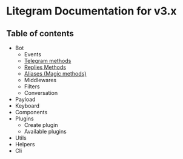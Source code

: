 # Litegram Documentation for v3.x

## Table of contents

* Bot
  * Events
  * [Telegram methods](bot/telegram-methods.md)
  * [Replies Methods](bot/replies.md)
  * [Aliases (Magic methods)](bot/aliases.md)
  * Middlewares
  * Filters
  * Conversation
* Payload
* Keyboard
* Components
* Plugins
  * Create plugin
  * Available plugins
* Utils
* Helpers
* Cli

